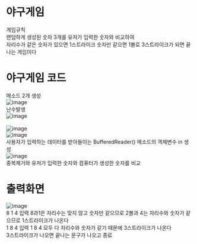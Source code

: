 # 야구게임 
게임규칙<br>
랜덤하게 생성된 숫자 3개를 유저가 입력한 숫자와 비교하여 <br>
자리수가 같은 숫자가 있으면 1스트라이크 숫자만 같으면 1볼로 3스트라이크가 되면 끝나는 게임이다<br>
# 야구게임 코드
메소드 2개 생성<br>
![image](https://user-images.githubusercontent.com/102035198/173282329-55b624e6-e8d1-4f13-9f71-a6998c1ff211.png)<br>
난수발생<br>
![image](https://user-images.githubusercontent.com/102035198/173264443-284f670e-f6b0-4204-ab5e-70555d829be3.png)<br>
<br>
![image](https://user-images.githubusercontent.com/102035198/173282291-c22f7f07-9ef4-40d0-abaa-2c6c107cb4ab.png)<br>
![image](https://user-images.githubusercontent.com/102035198/173282849-6ea2d33a-e5de-4edb-a1a4-042b5d7ec470.png)<br>
사용자가 입력하는 데이터를 받아들이는 BufferedReader() 메소드의 객체변수 in 생성<br>
![image](https://user-images.githubusercontent.com/102035198/173282213-a3c08e0a-1e20-4dfe-818e-29c3161892df.png)<br>
중복제거와 유저가 입력한 숫자와 컴퓨터가 생성한 숫자를 비교<br>
# 출력화면
![image](https://user-images.githubusercontent.com/102035198/173264797-f04075fe-034e-4d94-816f-80eb1df47124.png)<br>
8 1 4 입력 8과1은 자리수는 맞지 않고 숫자만 같으므로 2볼과 4는 자리수와 숫자가 같으므로 1스트라이크가 나온다<br>
1 8 4 입력 1 8 4 모두 다 자리수와 숫자가 같기 때문에 3스트라이크가 나온다<br>
3스트라이크가 나오면 끝나는 문구가 나오고 종료
